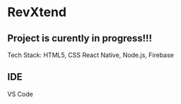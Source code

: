 # RevXtend

## Project is curently in progress!!!

Tech Stack: HTML5, CSS React Native, Node.js, Firebase

## IDE
VS Code
 
